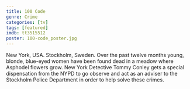 ```yaml
---
title: 100 Code
genre: Crime
categories: [tv]
tags: [featured]
imdb: tt3515512
poster: 100-code_poster.jpg
---
```

New York, USA. Stockholm, Sweden.
Over the past twelve months young, blonde, blue-eyed women have been found dead in a meadow where Asphodel flowers grow.
New York Detective Tommy Conley gets a special dispensation from the NYPD to go observe and act as an adviser to the Stockholm Police Department in order to help solve these crimes.
